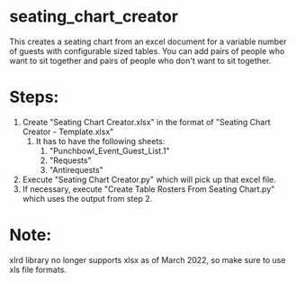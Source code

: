 # seating_chart_creator
This creates a seating chart from an excel document for a variable number of guests with configurable sized tables.  You can add pairs of people who want to sit together and pairs of people who don't want to sit together.

# Steps:
1) Create "Seating Chart Creator.xlsx" in the format of "Seating Chart Creator - Template.xlsx"
   1) It has to have the following sheets: 
      1) "Punchbowl_Event_Guest_List.1"
      2) "Requests"
      3) "Antirequests" 
2) Execute "Seating Chart Creator.py" which will pick up that excel file.
3) If necessary, execute "Create Table Rosters From Seating Chart.py" which uses the output from step 2.

# Note:
xlrd library no longer supports xlsx as of March 2022, so make sure to use xls file formats.
